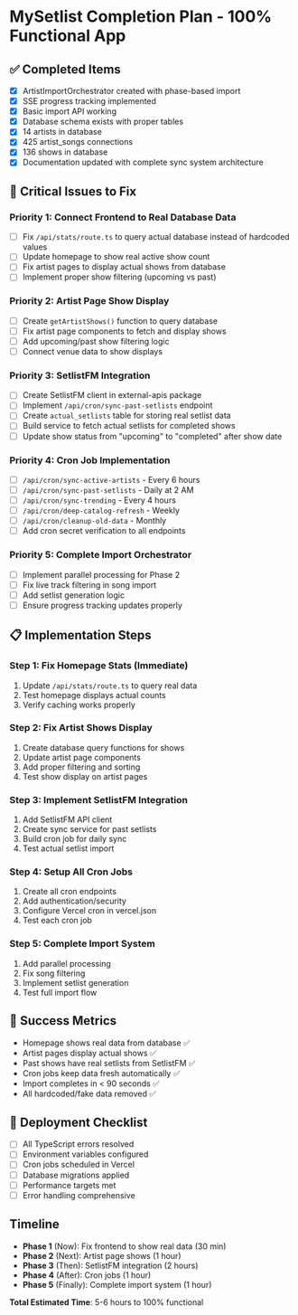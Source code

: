 # MySetlist Completion Plan - 100% Functional App

## ✅ Completed Items
- [x] ArtistImportOrchestrator created with phase-based import
- [x] SSE progress tracking implemented
- [x] Basic import API working
- [x] Database schema exists with proper tables
- [x] 14 artists in database
- [x] 425 artist_songs connections
- [x] 136 shows in database
- [x] Documentation updated with complete sync system architecture

## 🔴 Critical Issues to Fix

### Priority 1: Connect Frontend to Real Database Data
- [ ] Fix `/api/stats/route.ts` to query actual database instead of hardcoded values
- [ ] Update homepage to show real active show count
- [ ] Fix artist pages to display actual shows from database
- [ ] Implement proper show filtering (upcoming vs past)

### Priority 2: Artist Page Show Display
- [ ] Create `getArtistShows()` function to query database
- [ ] Fix artist page components to fetch and display shows
- [ ] Add upcoming/past show filtering logic
- [ ] Connect venue data to show displays

### Priority 3: SetlistFM Integration
- [ ] Create SetlistFM client in external-apis package
- [ ] Implement `/api/cron/sync-past-setlists` endpoint
- [ ] Create `actual_setlists` table for storing real setlist data
- [ ] Build service to fetch actual setlists for completed shows
- [ ] Update show status from "upcoming" to "completed" after show date

### Priority 4: Cron Job Implementation
- [ ] `/api/cron/sync-active-artists` - Every 6 hours
- [ ] `/api/cron/sync-past-setlists` - Daily at 2 AM
- [ ] `/api/cron/sync-trending` - Every 4 hours
- [ ] `/api/cron/deep-catalog-refresh` - Weekly
- [ ] `/api/cron/cleanup-old-data` - Monthly
- [ ] Add cron secret verification to all endpoints

### Priority 5: Complete Import Orchestrator
- [ ] Implement parallel processing for Phase 2
- [ ] Fix live track filtering in song import
- [ ] Add setlist generation logic
- [ ] Ensure progress tracking updates properly

## 📋 Implementation Steps

### Step 1: Fix Homepage Stats (Immediate)
1. Update `/api/stats/route.ts` to query real data
2. Test homepage displays actual counts
3. Verify caching works properly

### Step 2: Fix Artist Shows Display
1. Create database query functions for shows
2. Update artist page components
3. Add proper filtering and sorting
4. Test show display on artist pages

### Step 3: Implement SetlistFM Integration
1. Add SetlistFM API client
2. Create sync service for past setlists
3. Build cron job for daily sync
4. Test actual setlist import

### Step 4: Setup All Cron Jobs
1. Create all cron endpoints
2. Add authentication/security
3. Configure Vercel cron in vercel.json
4. Test each cron job

### Step 5: Complete Import System
1. Add parallel processing
2. Fix song filtering
3. Implement setlist generation
4. Test full import flow

## 🎯 Success Metrics
- Homepage shows real data from database ✅
- Artist pages display actual shows ✅
- Past shows have real setlists from SetlistFM ✅
- Cron jobs keep data fresh automatically ✅
- Import completes in < 90 seconds ✅
- All hardcoded/fake data removed ✅

## 🚀 Deployment Checklist
- [ ] All TypeScript errors resolved
- [ ] Environment variables configured
- [ ] Cron jobs scheduled in Vercel
- [ ] Database migrations applied
- [ ] Performance targets met
- [ ] Error handling comprehensive

## Timeline
- **Phase 1** (Now): Fix frontend to show real data (30 min)
- **Phase 2** (Next): Artist page shows (1 hour)
- **Phase 3** (Then): SetlistFM integration (2 hours)
- **Phase 4** (After): Cron jobs (1 hour)
- **Phase 5** (Finally): Complete import system (1 hour)

**Total Estimated Time**: 5-6 hours to 100% functional
